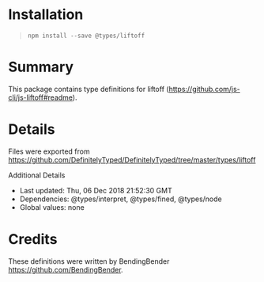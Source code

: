 # Installation
> `npm install --save @types/liftoff`

# Summary
This package contains type definitions for liftoff (https://github.com/js-cli/js-liftoff#readme).

# Details
Files were exported from https://github.com/DefinitelyTyped/DefinitelyTyped/tree/master/types/liftoff

Additional Details
 * Last updated: Thu, 06 Dec 2018 21:52:30 GMT
 * Dependencies: @types/interpret, @types/fined, @types/node
 * Global values: none

# Credits
These definitions were written by BendingBender <https://github.com/BendingBender>.
